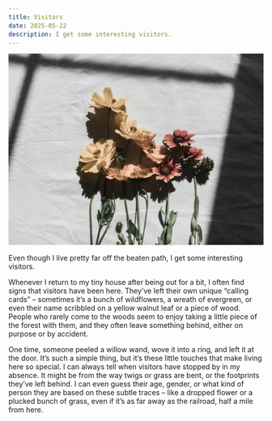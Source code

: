 ```yaml
---
title: Visitors
date: 2025-05-22
description: I get some interesting visitors.
---
```


![](./imgs/wildflowers.jpg)

Even though I live pretty far off the beaten path, I get some interesting visitors.

Whenever I return to my tiny house after being out for a bit, I often find signs that visitors have been here. They’ve left their own unique “calling cards” – sometimes it’s a bunch of wildflowers, a wreath of evergreen, or even their name scribbled on a yellow walnut leaf or a piece of wood. People who rarely come to the woods seem to enjoy taking a little piece of the forest with them, and they often leave something behind, either on purpose or by accident.

One time, someone peeled a willow wand, wove it into a ring, and left it at the door. It’s such a simple thing, but it’s these little touches that make living here so special. I can always tell when visitors have stopped by in my absence. It might be from the way twigs or grass are bent, or the footprints they’ve left behind. I can even guess their age, gender, or what kind of person they are based on these subtle traces – like a dropped flower or a plucked bunch of grass, even if it’s as far away as the railroad, half a mile from here.
